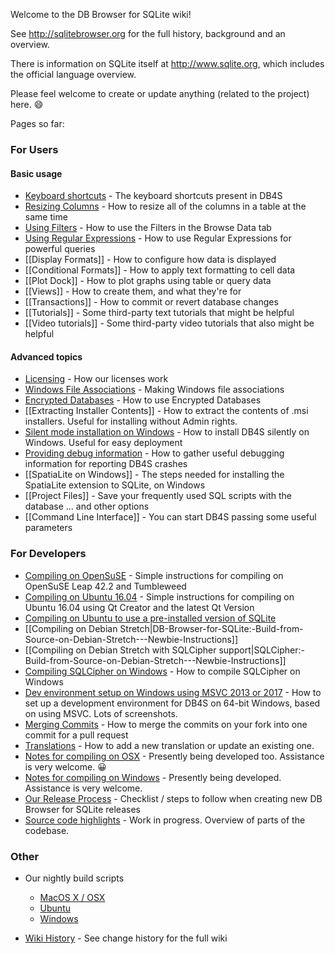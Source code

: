 Welcome to the DB Browser for SQLite wiki!

See <http://sqlitebrowser.org> for the full history, background and an overview.

There is information on SQLite itself at <http://www.sqlite.org>, which includes the official language overview.

Please feel welcome to create or update anything (related to the project) here. :smile:

Pages so far:

### For Users

#### Basic usage
* [Keyboard shortcuts](https://github.com/sqlitebrowser/sqlitebrowser/wiki/Keyboard-shortcuts) - The keyboard shortcuts present in DB4S
* [Resizing Columns](https://github.com/sqlitebrowser/sqlitebrowser/wiki/Resizing-Columns) - How to resize all of the columns in a table at the same time
* [Using Filters](https://github.com/sqlitebrowser/sqlitebrowser/wiki/Using-the-Filters) - How to use the Filters in the Browse Data tab
* [Using Regular Expressions](https://github.com/sqlitebrowser/sqlitebrowser/wiki/Regular-Expressions) - How to use Regular Expressions for powerful queries
* [[Display Formats]] - How to configure how data is displayed
* [[Conditional Formats]] - How to apply text formatting to cell data
* [[Plot Dock]] - How to plot graphs using table or query data
* [[Views]] - How to create them, and what they're for
* [[Transactions]] - How to commit or revert database changes
* [[Tutorials]] - Some third-party text tutorials that might be helpful
* [[Video tutorials]] - Some third-party video tutorials that also might be helpful

#### Advanced topics
* [Licensing](https://github.com/sqlitebrowser/sqlitebrowser/wiki/Licensing) - How our licenses work
* [Windows File Associations](https://github.com/sqlitebrowser/sqlitebrowser/wiki/Windows-File-Associations) - Making Windows file associations
* [Encrypted Databases](https://github.com/sqlitebrowser/sqlitebrowser/wiki/Encrypted-Databases) - How to use Encrypted Databases
* [[Extracting Installer Contents]] - How to extract the contents of .msi installers.  Useful for installing without Admin rights.
* [Silent mode installation on Windows](https://github.com/sqlitebrowser/sqlitebrowser/wiki/Silent-Mode-installation-on-Windows) - How to install DB4S silently on Windows.  Useful for easy deployment
* [Providing debug information](https://github.com/sqlitebrowser/sqlitebrowser/wiki/Debugging-a-crash-on-Windows) - How to gather useful debugging information for reporting DB4S crashes
* [[SpatiaLite on Windows]] - The steps needed for installing the SpatiaLite extension to SQLite, on Windows
* [[Project Files]] - Save your frequently used SQL scripts with the database ... and other options
* [[Command Line Interface]] - You can start DB4S passing some useful parameters

### For Developers
* [Compiling on OpenSuSE](https://github.com/sqlitebrowser/sqlitebrowser/wiki/Notes-for-compiling-on-OpenSuSE) - Simple instructions for compiling on OpenSuSE Leap 42.2 and Tumbleweed
* [Compiling on Ubuntu 16.04](https://github.com/sqlitebrowser/sqlitebrowser/wiki/Compiling-on-Ubuntu-16.04-with-Qt-Creator) - Simple instructions for compiling on Ubuntu 16.04 using Qt Creator and the latest Qt Version
* [Compiling on Ubuntu to use a pre-installed version of SQLite](https://github.com/sqlitebrowser/sqlitebrowser/wiki/Compiling-DB4S-on-Ubuntu-To-Use-A-Pre-Installed-Version-of-SQLite)
* [[Compiling on Debian Stretch|DB-Browser-for-SQLite:-Build-from-Source-on-Debian-Stretch---Newbie-Instructions]]
* [[Compiling on Debian Stretch with SQLCipher support|SQLCipher:-Build-from-Source-on-Debian-Stretch---Newbie-Instructions]]
* [Compiling SQLCipher on Windows](https://github.com/sqlitebrowser/sqlitebrowser/wiki/Win64-setup-—-Compiling-SQLCipher) - How to compile SQLCipher on Windows
* [Dev environment setup on Windows using MSVC 2013 or 2017](https://github.com/sqlitebrowser/sqlitebrowser/wiki/Setting-up-a-Win64-development-environment-for-DB4S) - How to set up a development environment for DB4S on 64-bit Windows, based on using MSVC.  Lots of screenshots.
* [Merging Commits](https://github.com/sqlitebrowser/sqlitebrowser/wiki/Merging-Commits) - How to merge the commits on your fork into one commit for a pull request
* [Translations](https://github.com/sqlitebrowser/sqlitebrowser/wiki/Translations) - How to add a new translation or update an existing one.
* [Notes for compiling on OSX](https://github.com/sqlitebrowser/sqlitebrowser/wiki/Notes-for-setting-up-your-build-environment-on-OSX) - Presently being developed too.  Assistance is very welcome. :grinning:
* [Notes for compiling on Windows](https://github.com/sqlitebrowser/sqlitebrowser/wiki/Notes-for-compiling-on-Windows) - Presently being developed.  Assistance is very welcome.
* [Our Release Process](https://github.com/sqlitebrowser/sqlitebrowser/wiki/Release-process) - Checklist / steps to follow when creating new DB Browser for SQLite releases
* [Source code highlights](https://github.com/sqlitebrowser/sqlitebrowser/wiki/Source-code-highlights) - Work in progress. Overview of parts of the codebase.

### Other

* Our nightly build scripts
  * [MacOS X / OSX](https://github.com/sqlitebrowser/sqlitebrowser/tree/master/installer/macos)
  * [Ubuntu](https://github.com/deepsidhu1313/db4s-build-ppa-packages)
  * [Windows](https://github.com/sqlitebrowser/sqlitebrowser/tree/master/installer/windows/nightly_build_scripts)

* [Wiki History](https://github.com/sqlitebrowser/sqlitebrowser/wiki/_history) - See change history for the full wiki